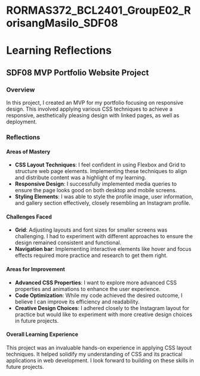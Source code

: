 # RORMAS372_BCL2401_GroupE02_RorisangMasilo_SDF08

# Learning Reflections

## **SDF08 MVP Portfolio Website Project**

### Overview

In this project, I created an MVP for my portfolio focusing on responsive design. This involved applying various CSS techniques to achieve a responsive, aesthetically pleasing design with linked pages, as well as deployment.

### Reflections

#### Areas of Mastery

- **CSS Layout Techniques**: I feel confident in using Flexbox and Grid to structure web page elements. Implementing these techniques to align and distribute content was a highlight of my learning.
- **Responsive Design**: I successfully implemented media queries to ensure the page looks good on both desktop and mobile screens.
- **Styling Elements**: I was able to style the profile image, user information, and gallery section effectively, closely resembling an Instagram profile.

#### Challenges Faced

- **Grid**: Adjusting layouts and font sizes for smaller screens was challenging. I had to experiment with different approaches to ensure the design remained consistent and functional.
- **Navigation bar**: Implementing interactive elements like hover and focus effects required more practice and research to get them right.

#### Areas for Improvement

- **Advanced CSS Properties**: I want to explore more advanced CSS properties and animations to enhance the user experience.
- **Code Optimization**: While my code achieved the desired outcome, I believe I can improve its efficiency and readability.
- **Creative Design Choices**: I adhered closely to the Instagram layout for practice but would like to experiment with more creative design choices in future projects.

#### Overall Learning Experience

This project was an invaluable hands-on experience in applying CSS layout techniques. It helped solidify my understanding of CSS and its practical applications in web development. I look forward to building on these skills in future projects.
